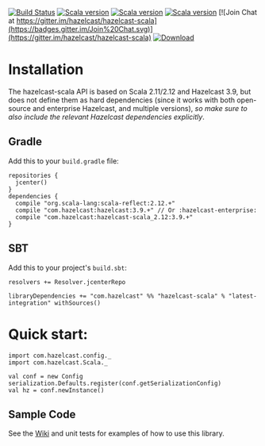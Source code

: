 [![Build Status](https://drone.io/github.com/hazelcast/hazelcast-scala/status.png)](https://drone.io/github.com/hazelcast/hazelcast-scala)
[![Scala version](https://img.shields.io/badge/scala-2.11-orange.svg)](http://www.scala-lang.org/api/2.11.8/)
[![Scala version](https://img.shields.io/badge/scala-2.11-orange.svg)](https://www.scala-lang.org/api/2.11.x/)
[![Scala version](https://img.shields.io/badge/scala-2.12-orange.svg)](https://www.scala-lang.org/api/2.12.x/)
[![Join Chat at https://gitter.im/hazelcast/hazelcast-scala](https://badges.gitter.im/Join%20Chat.svg)](https://gitter.im/hazelcast/hazelcast-scala)
[![Download](https://api.bintray.com/packages/hazelcast/maven/hazelcast-scala/images/download.svg)](https://bintray.com/hazelcast/maven/hazelcast-scala/_latestVersion#files)

# Installation

The hazelcast-scala API is based on Scala 2.11/2.12 and Hazelcast 3.9, but does not define them as hard dependencies (since it works with both open-source and enterprise Hazelcast, and multiple versions), _so make sure to also include the relevant Hazelcast dependencies explicitly_.

## Gradle
Add this to your `build.gradle` file:

    repositories {
      jcenter()
    }
    dependencies {
      compile "org.scala-lang:scala-reflect:2.12.+"
      compile "com.hazelcast:hazelcast:3.9.+" // Or :hazelcast-enterprise:
      compile "com.hazelcast:hazelcast-scala_2.12:3.9.+"
    }

## SBT
Add this to your project's `build.sbt`:

    resolvers += Resolver.jcenterRepo

    libraryDependencies += "com.hazelcast" %% "hazelcast-scala" % "latest-integration" withSources()


# Quick start:

    import com.hazelcast.config._
    import com.hazelcast.Scala._
    
    val conf = new Config
    serialization.Defaults.register(conf.getSerializationConfig)
    val hz = conf.newInstance()


## Sample Code ##
See the [Wiki](../../wiki) and unit tests for examples of how to use this library.
